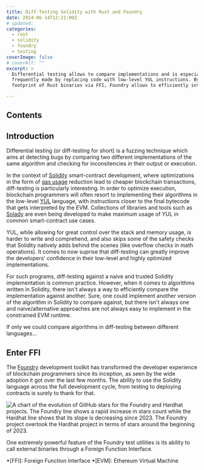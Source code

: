 ```yaml
---
title: Diff-Testing Solidity with Rust and Foundry
date: 2024-06-14T12:21:00Z
# updated: 
categories:
  - rust
  - solidity
  - foundry
  - testing
coverImage: false
# coverAlt: ""
excerpt: >
  Differential testing allows to compare implementations and is especially useful in Solidity, where optimizations are
  frequently made by replacing code with low-level YUL instructions. By leverage the fast startup times and low
  footprint of Rust binaries via FFI, Foundry allows to efficiently integrate diff testing in Solidity projects.

---
```


<script lang="ts">
  import stars from './diff-testing-solidity-rust-foundry/star-history-2024614.png?enhanced&imgSizes=true'
  import Image from '$lib/components/Image.svelte'
</script>

## Contents

## Introduction

Differential testing (or diff-testing for short) is a fuzzing technique which aims at detecting bugs by comparing two
different implementations of the same algorithm and checking for inconsitencies in their output or execution.

In the context of [Solidity](https://soliditylang.org/) smart-contract development, where optimizations in the form
of [gas usage](https://docs.soliditylang.org/en/v0.8.26/introduction-to-smart-contracts.html#gas) reduction lead to
cheaper blockchain transactions, diff-testing is particularly interesting. In order to optimize execution, blockchain programmers will often resort to implementing their algorithms in the
low-level [YUL](https://docs.soliditylang.org/en/v0.8.26/yul.html) language, with instructions closer to the final
bytecode that gets interpreted by the EVM. Collections of libraries and tools such as
[Solady](https://github.com/Vectorized/solady) are even being developed to make maximum usage of YUL in common
smart-contract use cases.

YUL, while allowing for great control over the stack and memory usage, is harder to write and comprehend, and also
skips some of the safety checks that Solidity natively adds behind the scenes (like overflow checks in math operations).
It comes to now suprise that diff-testing can greatly improve the developers' confidence in their low-level and highly
optimized implementations.

For such programs, diff-testing against a naive and trusted Solidity implementation is common practice. However, when
it comes to algorithms written in Solidity, there isn't always a way to efficiently compare the implementation against
another. Sure, one could implement another version of the algorithm in Solidity to compare against, but there isn't 
always one and naive/alternative approaches are not always easy to implement in the constrained EVM runtime.

If only we could compare algorithms in diff-testing between different languages...

## Enter FFI

The [Foundry](https://github.com/foundry-rs/foundry/) development toolkit has transformed the developer experience
of blockchain programmers since its inception, as seen by the wide adoption it got over the last few months.
The ability to use the Solidity language across the full development cycle, from testing to deploying contracts is
surely to thank for that.

<Image src={stars} maxWidth={500} alt="A chart of the evolution of GitHub stars for the Foundry and Hardhat projects. The Foundry line shows a rapid increase in stars count while the Hardhat line shows that its slope is decreasing since 2023. The Foundry project overtook the Hardhat project in terms of stars around the beginning of 2023." caption="The popularity of Foundry can be seen by comparing the number of stars it has on GitHub, compared to the previously popular toolkit Hardhat." />

One extremely powerful feature of the Foundry test utilities is its ability to call external binaries through a
Foreign Function Interface.


*[FFI]: Foreign Function Interface
*[EVM]: Ethereum Virtual Machine

